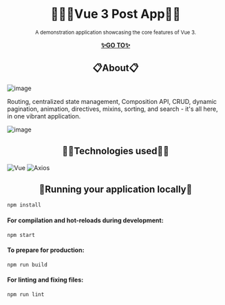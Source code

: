 <h1 align="center">✍🏻🔰Vue 3 Post App🔰💬</h1>

<p align="center">
  <sup>A demonstration application showcasing the core features of Vue 3.</sup>
</p>

<p align="center">
  <a href="http://orpheus29.github.io/vue3-post-app/">
    <strong>✨GO TO✨</strong>
  </a>
</p>

<h2 align="center">📋About📋</h2>

![image](https://github.com/Orpheus29/vue3-post-app/assets/110335429/1c8ac805-a15c-4b0d-ad82-dd71e29cd31b)

Routing, centralized state management, Composition API, CRUD, dynamic pagination, animation, directives, mixins, sorting, and search - it's all here, in one vibrant application.

![image](https://github.com/Orpheus29/vue3-post-app/assets/110335429/bf5186ce-fe65-43e8-a47d-69757949812e)

<h2 align="center">🧙‍♂️Technologies used🧙‍♂️</h2>

![Vue](https://img.shields.io/badge/Vue%20js-008080?style=for-the-badge&logo=vuedotjs&logoColor=white) ![Axios](https://img.shields.io/badge/axios-671ddf?&style=for-the-badge&logo=axios&logoColor=white)

<h2 align="center">📌Running your application locally📌</h2>

```
npm install
```

#### For compilation and hot-reloads during development:
```
npm start
```

#### To prepare for production:
```
npm run build
```

#### For linting and fixing files:
```
npm run lint
```
